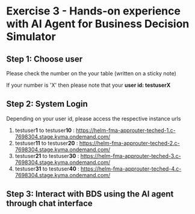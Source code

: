 # Exercise 3 - Hands-on experience with AI Agent for Business Decision Simulator

## Step 1: Choose user

Please check the number on the your table (written on a sticky note)

If your number is 'X' then please note that your **user id: testuserX**

## Step 2: System Login

Depending on your user id, please access the respective instance urls
1. testuser**1** to testuser**10** : https://helm-fma-approuter-teched-1.c-7698304.stage.kyma.ondemand.com/
2. testuser**11** to testuser**20** : https://helm-fma-approuter-teched-2.c-7698304.stage.kyma.ondemand.com/
3. testuser**21** to testuser**30** : https://helm-fma-approuter-teched-3.c-7698304.stage.kyma.ondemand.com/
4. testuser**31** to testuser**40** : https://helm-fma-approuter-teched-4.c-7698304.stage.kyma.ondemand.com/

## Step 3: Interact with BDS using the AI agent through chat interface